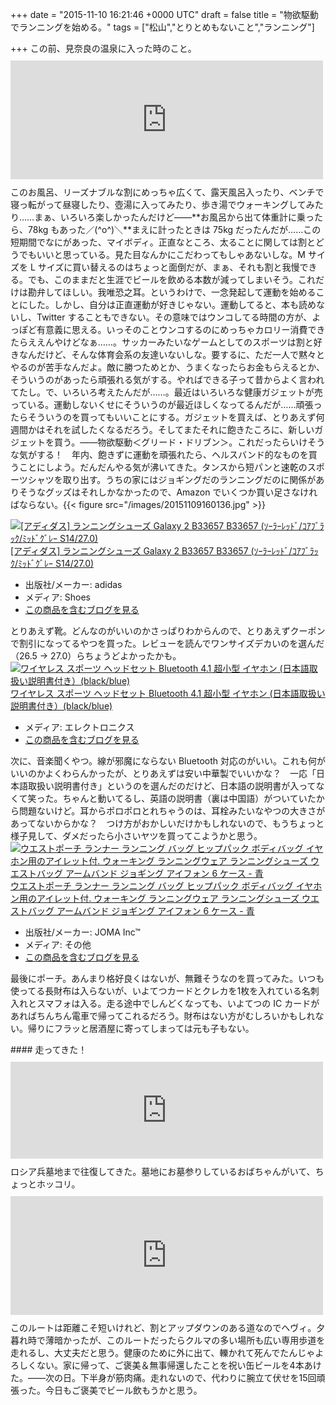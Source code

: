 
+++
date = "2015-11-10 16:21:46 +0000 UTC"
draft = false
title = "物欲駆動でランニングを始める。"
tags = ["松山","とりとめもないこと","ランニング"]

+++
この前、見奈良の温泉に入った時のこと。<iframe src="https://hatenablog-parts.com/embed?url=https%3A%2F%2Fblog.daruyanagi.jp%2Fentry%2F2015%2F11%2F09%2F194718" title="和風おっぱいアーマー？　の伝説を求めて。『鶴姫伝説』を観に行ったった。 - だるろぐ" class="embed-card embed-blogcard" scrolling="no" frameborder="0" style="display: block; width: 100%; height: 190px; max-width: 500px; margin: 10px 0px;"></iframe>このお風呂、リーズナブルな割にめっちゃ広くて、露天風呂入ったり、ベンチで寝っ転がって昼寝したり、壺湯に入ってみたり、歩き湯でウォーキングしてみたり……まぁ、いろいろ楽しかったんだけど――**お風呂から出て体重計に乗ったら、78kg もあった／(^o^)＼**まえに計ったときは 75kg だったんだが……この短期間でなにがあった、マイボディ。正直なところ、太ることに関しては割とどうでもいいと思っている。見た目なんかにこだわってもしゃあないしな。M サイズを L サイズに買い替えるのはちょっと面倒だが、まぁ、それも割と我慢できる。でも、このままだと生涯でビールを飲める本数が減ってしまいそう。これだけは勘弁してほしい。我唯恐之耳。というわけで、一念発起して運動を始めることにした。しかし、自分は正直運動が好きじゃない。運動してると、本も読めないし、Twitter することもできない。その意味ではウンコしてる時間の方が、よっぽど有意義に思える。いっそのことウンコするのにめっちゃカロリー消費できたらええんやけどなぁ……。サッカーみたいなゲームとしてのスポーツは割と好きなんだけど、そんな体育会系の友達いないしな。要するに、ただ一人で黙々とやるのが苦手なんだよ。敵に勝つためとか、うまくなったらお金もらえるとか、そういうのがあったら頑張れる気がする。やればできる子って昔からよく言われてたし。で、いろいろ考えたんだが……。最近はいろいろな健康ガジェットが売っている。運動しないくせにそういうのが最近ほしくなってるんだが……頑張ったらそういうのを買ってもいいことにする。ガジェットを買えば、とりあえず何週間かはそれを試したくなるだろう。そしてまたそれに飽きたころに、新しいガジェットを買う。――物欲駆動＜グリード・ドリブン＞。これだったらいけそうな気がする！　年内、飽きずに運動を頑張れたら、ヘルスバンド的なものを買うことにしよう。だんだんやる気が沸いてきた。タンスから短パンと速乾のスポーツシャツを取り出す。うちの家にはジョギングだのランニングだのに関係がありそうなグッズはそれしかなかったので、Amazon でいくつか買い足さなければならない。{{< figure src="/images/20151109160136.jpg"  >}}<div class="hatena-asin-detail"><a href="http://www.amazon.co.jp/exec/obidos/ASIN/B00ZYVVOVE/bestylesnet-22/"><img src="https://images-fe.ssl-images-amazon.com/images/I/41uq58XILpL._SL160_.jpg" class="hatena-asin-detail-image" alt="[アディダス] ランニングシューズ Galaxy 2 B33657 B33657 (ｿｰﾗｰﾚｯﾄﾞ/ｺｱﾌﾞﾗｯｸ/ﾐｯﾄﾞｸﾞﾚｰ S14/27.0)" title="[アディダス] ランニングシューズ Galaxy 2 B33657 B33657 (ｿｰﾗｰﾚｯﾄﾞ/ｺｱﾌﾞﾗｯｸ/ﾐｯﾄﾞｸﾞﾚｰ S14/27.0)"/></a><div class="hatena-asin-detail-info"><a href="http://www.amazon.co.jp/exec/obidos/ASIN/B00ZYVVOVE/bestylesnet-22/">[アディダス] ランニングシューズ Galaxy 2 B33657 B33657 (ｿｰﾗｰﾚｯﾄﾞ/ｺｱﾌﾞﾗｯｸ/ﾐｯﾄﾞｸﾞﾚｰ S14/27.0)</a><ul><li><span class="hatena-asin-detail-label">出版社/メーカー:</span> adidas</li><li><span class="hatena-asin-detail-label">メディア:</span> Shoes</li><li><a href="http://d.hatena.ne.jp/asin/B00ZYVVOVE/bestylesnet-22" target="_blank">この商品を含むブログを見る</a></li></ul></div><div class="hatena-asin-detail-foot"></div></div>とりあえず靴。どんなのがいいのかさっぱりわからんので、とりあえずクーポンで割引になってるやつを買った。レビューを読んでワンサイズデカいのを選んだ（26.5 → 27.0）らちょうどよかったかも。<div class="hatena-asin-detail"><a href="http://www.amazon.co.jp/exec/obidos/ASIN/B013UKAN0I/bestylesnet-22/"><img src="https://images-fe.ssl-images-amazon.com/images/I/41TvbiyH-BL._SL160_.jpg" class="hatena-asin-detail-image" alt="ワイヤレス スポーツ ヘッドセット Bluetooth 4.1 超小型 イヤホン (日本語取扱い説明書付き）(black/blue)" title="ワイヤレス スポーツ ヘッドセット Bluetooth 4.1 超小型 イヤホン (日本語取扱い説明書付き）(black/blue)"/></a><div class="hatena-asin-detail-info"><a href="http://www.amazon.co.jp/exec/obidos/ASIN/B013UKAN0I/bestylesnet-22/">ワイヤレス スポーツ ヘッドセット Bluetooth 4.1 超小型 イヤホン (日本語取扱い説明書付き）(black/blue)</a><ul><li><span class="hatena-asin-detail-label">メディア:</span> エレクトロニクス</li><li><a href="http://d.hatena.ne.jp/asin/B013UKAN0I/bestylesnet-22" target="_blank">この商品を含むブログを見る</a></li></ul></div><div class="hatena-asin-detail-foot"></div></div>次に、音楽聞くやつ。線が邪魔にならない Bluetooth 対応のがいい。これも何がいいのかよくわらんかったが、とりあえずは安い中華製でいいかな？　一応「日本語取扱い説明書付き」というのを選んだのだけど、日本語の説明書が入ってなくて笑った。ちゃんと動いてるし、英語の説明書（裏は中国語）がついていたから問題ないけど。耳からポロポロとれちゃうのは、耳栓みたいなやつの大きさがあってないからかな？　つけ方がおかしいだけかもしれないので、もうちょっと様子見して、ダメだったら小さいヤツを買ってこようかと思う。<div class="hatena-asin-detail"><a href="http://www.amazon.co.jp/exec/obidos/ASIN/B0177LEZ8C/bestylesnet-22/"><img src="https://images-fe.ssl-images-amazon.com/images/I/6114qaqkL8L._SL160_.jpg" class="hatena-asin-detail-image" alt="ウエストポーチ ランナー ランニング バッグ ヒップパック ボディバッグ イヤホン用のアイレット付. ウォーキング ランニングウェア ランニングシューズ ウエストバッグ アームバンド ジョギング アイフォン 6 ケース - 青" title="ウエストポーチ ランナー ランニング バッグ ヒップパック ボディバッグ イヤホン用のアイレット付. ウォーキング ランニングウェア ランニングシューズ ウエストバッグ アームバンド ジョギング アイフォン 6 ケース - 青"/></a><div class="hatena-asin-detail-info"><a href="http://www.amazon.co.jp/exec/obidos/ASIN/B0177LEZ8C/bestylesnet-22/">ウエストポーチ ランナー ランニング バッグ ヒップパック ボディバッグ イヤホン用のアイレット付. ウォーキング ランニングウェア ランニングシューズ ウエストバッグ アームバンド ジョギング アイフォン 6 ケース - 青</a><ul><li><span class="hatena-asin-detail-label">出版社/メーカー:</span> JOMA Inc™</li><li><span class="hatena-asin-detail-label">メディア:</span> その他</li><li><a href="http://d.hatena.ne.jp/asin/B0177LEZ8C/bestylesnet-22" target="_blank">この商品を含むブログを見る</a></li></ul></div><div class="hatena-asin-detail-foot"></div></div>最後にポーチ。あんまり格好良くはないが、無難そうなのを買ってみた。いつも使ってる長財布は入らないが、いよてつカードとクレカを1枚を入れている名刺入れとスマフォは入る。走る途中でしんどくなっても、いよてつの IC カードがあればちんちん電車で帰ってこれるだろう。財布はない方がむしろいかもしれない。帰りにフラッと居酒屋に寄ってしまっては元も子もない。

<div class="section">
    #### 走ってきた！
    <iframe src="https://hatenablog-parts.com/embed?url=https%3A%2F%2Fwww.runtastic.com%2Fja%2Fusers%2Fhidetoshi-yanagi%2Fsport-sessions%2F1062139519" title="2015年1109日 Yanagi Hidetoshiさんのアクティビティ ランニング - Runtastic" class="embed-card embed-webcard" scrolling="no" frameborder="0" style="display: block; width: 100%; height: 155px; max-width: 500px; margin: 10px 0px;"></iframe>ロシア兵墓地まで往復してきた。墓地にお墓参りしているおばちゃんがいて、ちょっとホッコリ。<iframe src="https://hatenablog-parts.com/embed?url=https%3A%2F%2Fblog.daruyanagi.jp%2Fentry%2F2014%2F03%2F18%2F193904" title="『ロシア兵捕虜が歩いたマツヤマ―日露戦争下の国際交流』 - だるろぐ" class="embed-card embed-blogcard" scrolling="no" frameborder="0" style="display: block; width: 100%; height: 190px; max-width: 500px; margin: 10px 0px;"></iframe>このルートは距離こそ短いけれど、割とアップダウンのある道なのでヘヴィ。夕暮れ時で薄暗かったが、このルートだったらクルマの多い場所も広い専用歩道を走れるし、大丈夫だと思う。健康のために外に出て、轢かれて死んでたんじゃよろしくない。家に帰って、ご褒美＆無事帰還したことを祝い缶ビールを4本あけた。――次の日。下半身が筋肉痛。走れないので、代わりに腕立て伏せを15回頑張った。今日もご褒美でビール飲もうかと思う。

</div>


